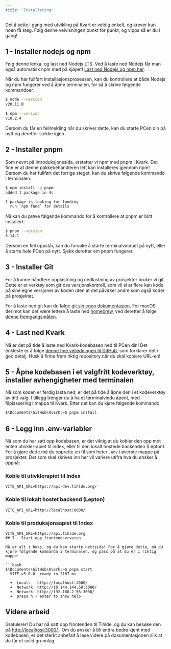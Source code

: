 ```yaml
---
title: 'Installering'
---
```


Det å sette i gang med utvikling på Kvart er veldig enkelt, og krever kun noen få steg. Følg denne veivisningen punkt for punkt, og vipps så er du i gang!

## 1 - Installer nodejs og npm

Følg denne lenka, og last ned Nodejs LTS. Ved å laste ned Nodejs får man også automatisk npm med på kjøpet! [Last ned Nodejs og npm her](https://nodejs.org/en).

Når du har fullført installasjonsprosessen, kan du kontrollere at både Nodejs og npm fungerer ved å åpne terminalen, for så å skrive følgende kommandoer:

```bash
$ node --version
v20.11.0
```

```bash
$ npm --version
v10.2.4
```

Dersom du får en feilmelding når du skriver dette, kan du starte PCen din på nytt og deretter sjekke igjen.

## 2 - Installer pnpm

Som nevnt på introduksjonssida, erstatter vi npm med pnpm i Kvark. Det fine er at denne pakkebehandleren lett kan installeres gjennom npm! Dersom du har fullført det forrige steget, kan du skrive følgende kommando i terminalen:

```bash
$ npm install -g pnpm
added 1 package in 4s

1 package is looking for funding
  run `npm fund` for details
```

Nå kan du prøve følgende kommando for å kontrollere at pnpm er blitt installert:

```bash
$ pnpm --version
8.14.1
```

Dersom en feil oppstår, kan du forsøke å starte terminalvinduet på nytt, eller å starte hele PCen på nytt. Sjekk deretter om pnpm fungerer.

## 3 - Installer Git

For å kunne håndtere opplastning og nedlastning av prosjekter bruker vi git. Dette er et verktøy som gir oss versjonskontroll, som vil si at flere kan kode på sine egne versjoner av koden uten at det påvirker andre som også koder på prosjektet.

For å laste ned git kan du følge [git sin egen dokumentasjon](https://git-scm.com/book/en/v2/Getting-Started-Installing-Git). For macOS derimot kan det være lettere å laste ned [homebrew](https://docs.brew.sh/Installation), ved deretter å følge [denne fremgangsmåten](https://www.git-scm.com/download/mac).

## 4 - Last ned Kvark

Nå er det på tide å laste ned Kvark-kodebasen ned til PCen din! Det enkleste er å følge [denne fine veiledningen til GitHub](https://docs.github.com/en/repositories/creating-and-managing-repositories/cloning-a-repository), som forklarer det i god detalj. Husk å finne fram riktig repository når du skal kopiere URL-en!

## 5 - Åpne kodebasen i et valgfritt kodeverktøy, installer avhengigheter med terminalen

Nå som koden er ferdig lasta ned, er det på tide å åpne den i et kodeverktøy av ditt valg. I tillegg trenger du å ha et terminalvindu åpent, med filplassering i mappa til Kvark. Etter det kan du kjøre følgende kommando

```bash
$\Documents\GitHub\Kvark:~$ pnpm install
```

## 6 - Legg inn .env-variabler

Nå som du har satt opp kodebasen, er det viktig at du kobler den opp mot enten utvikler-apiet til index, eller til den lokalt hostede backenden (Lepton). For å gjøre dette må du opprette en fil som heter `.env` i øverste mappe på prosjektet. Det som skal skrives inn her vil variere utifra hva du ønsker å oppnå:

### Koble til utivklerapiet til Index

```text
VITE_API_URL=https://api-dev.tihlde.org/
```

### Koble til lokalt hostet backend (Lepton)

```text
VITE_API_URL=http://localhost:8000/
```

### Koble til produksjonsapiet til Index

````text
VITE_API_URL=https://api.tihlde.org
## 7 - Start opp frontendserveren

Nå er alt i boks, og du kan starte nettsida! For å gjøre dette, må du kjøre følgende kommanda i terminalen, og pass på at du er i riktig mappe:

```bash
$\Documents\GitHub\Kvark:~$ pnpm start
  VITE v5.0.0  ready in 2187 ms

  ➜  Local:   http://localhost:3000/
  ➜  Network: http://10.144.144.68:3000/
  ➜  Network: http://192.168.2.56:3000/
  ➜  press h + enter to show help
````

## Videre arbeid

Gratulerer! Du har nå satt opp frontenden til Tihlde, og du kan besøke den på [ http://localhost:3000/ ](http://localhost:3000/). Om du ønsker å bli endra bedre kjent med kodebasen, er det sterkt anbefalt å lese videre på dokumentasjonen slik at du får et solid grunnlag.
